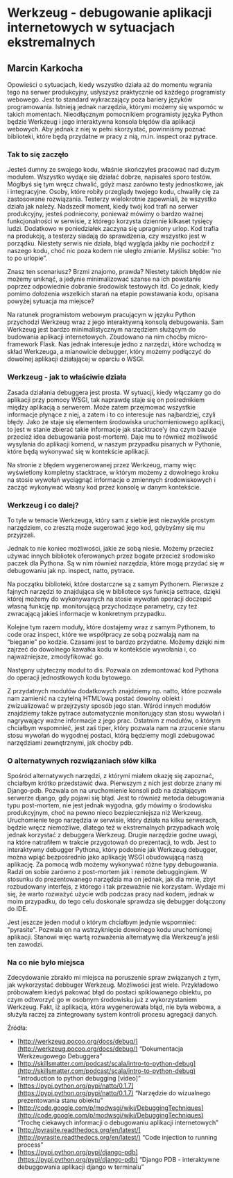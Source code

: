 # Werkzeug - debugowanie aplikacji internetowych w sytuacjach ekstremalnych
## Marcin Karkocha

Opowieści o sytuacjach, kiedy wszystko działa aż do momentu wgrania tego na serwer produkcyjny, usłyszysz praktycznie od każdego programisty webowego. Jest to standard wykraczający poza bariery języków programowania. Istnieją jednak narzędzia, którymi możemy się wspomóc w takich momentach. Nieodłącznym pomocnikiem programisty języka Python będzie Werkzeug i jego interaktywna konsola błędów dla aplikacji webowych. Aby jednak z niej w pełni skorzystać, powinniśmy poznać biblioteki, które będą przydatne w pracy z nią, m.in. inspect oraz pytrace.

### Tak to się zaczęło

Jesteś dumny ze swojego kodu, właśnie skończyłeś pracować nad dużym modułem. Wszystko wydaje się działać dobrze, napisałeś sporo testów. Mógłbyś się tym wręcz chwalić, gdyż masz zarówno testy jednostkowe, jak i integracyjne. Osoby, które robiły przeglądy twojego kodu, chwaliły cię za zastosowane rozwiązania. Testerzy wielokrotnie zapewniali, że wszystko działa jak należy. Nadszedł moment, kiedy twój kod trafi na serwer produkcyjny, jesteś podniecony, ponieważ mówimy o bardzo ważnej funkcjonalności w serwisie, z którego korzysta dziennie kilkaset tysięcy ludzi. Dodatkowo w poniedziałek zaczyna się upragniony urlop. Kod trafia na produkcję, a testerzy siadają do sprawdzenia, czy wszystko jest w porządku. Niestety serwis nie działa, błąd wygląda jakby nie pochodził z naszego kodu, choć nic poza kodem nie uległo zmianie. Myślisz sobie: “no to po urlopie”.

Znasz ten scenariusz? Brzmi znajomo, prawda?
Niestety takich błędów nie możemy uniknąć, a jedynie minimalizować szanse na ich powstanie poprzez odpowiednie dobranie środowisk testowych itd.
Co jednak, kiedy pomimo dołożenia wszelkich starań na etapie powstawania kodu, opisana powyżej sytuacja ma miejsce?

Na ratunek programistom webowym pracującym w języku Python przychodzi Werkzeug wraz z jego interaktywną konsolą debugowania. Sam Werkzeug jest bardzo minimalistycznym narzędziem służącym do budowania aplikacji internetowych. Zbudowano na nim choćby micro-framework Flask. Nas jednak interesuje jedno z narzędzi, które wchodzą w skład Werkzeuga, a mianowicie debugger, który możemy podłączyć do dowolnej aplikacji działającej w oparciu o WSGI.

### Werkzeug - jak to właściwie działa

Zasada działania debuggera jest prosta. W sytuacji, kiedy włączamy go do aplikacji przy pomocy WSGI, tak naprawdę staje się on pośrednikiem między aplikacją a serwerem. Może zatem przejmować wszystkie informacje płynące z niej, a zatem i to co interesuje nas najbardziej, czyli błędy. Jako że staje się elementem środowiska uruchomieniowego aplikacji, to jest w stanie zbierać takie informacje jak stacktrace’y (na czym bazuje przecież idea debugowania post-mortem). Daje mu to również możliwość wysyłania do aplikacji komend, w naszym przypadku pisanych w Pythonie, które będą wykonywać się w kontekście aplikacji.

Na stronie z błędem wygenerowanej przez Werkzeug, mamy więc wyświetlony kompletny stacktrace, w którym możemy z dowolnego kroku na stosie wywołań wyciągnąć informacje o zmiennych środowiskowych i zacząć wykonywać własny kod przez konsolę w danym kontekście.

### Werkzeug i co dalej?

To tyle w temacie Werkzeuga, który sam z siebie jest niezwykle prostym narzędziem, co zresztą może sugerować jego kod, gdybyśmy się mu przyjrzeli.

Jednak to nie koniec możliwości, jakie ze sobą niesie. Możemy przecież używać innych bibliotek oferowanych przez bogate przecież środowisko paczek dla Pythona. Są w nim również narzędzia, które mogą przydać się w debugowaniu jak np. inspect, natto, pytrace.

Na początku biblioteki, które dostarczne są z samym Pythonem. Pierwsze z fajnych narzędzi to znajdująca się w bibliotece sys funkcja settrace, dzięki której możemy do wykonywanych na stosie wywołań operacji doczepić własną funkcję np. monitorującą przychodzące parametry, czy też zwracającą jakieś informacje w konkretnym przypadku.

Kolejne tym razem moduły, które dostajemy wraz z samym Pythonem, to code oraz inspect, które we współpracy ze sobą pozwalają nam na “bieganie” po kodzie. Czasami jest to bardzo przydatne. Możemy dzięki nim zajrzeć do dowolnego kawałka kodu w kontekście wywołania i, co najważniejsze, zmodyfikować go.

Następny użyteczny moduł to dis. Pozwala on zdemontować kod Pythona do operacji jednostkowych kodu bytowego.

Z przydatnych modułów dodatkowych znajdziemy np. natto, które pozwala nam zamienić na czytelną HTML’ową postać dowolny obiekt i zwizualizować w przejrzysty sposób jego stan. Wśród innych modułów znajdziemy także pytrace automatycznie monitorujący stan stosu wywołań i nagrywający ważne informacje z jego prac. Ostatnim z modułów, o którym chciałbym wspomnieć, jest zaś tiper, który pozwala nam na zrzucenie stanu stosu wywołań do wygodnej postaci, którą będziemy mogli zdebugować narzędziami zewnętrznymi, jak choćby pdb.

### O alternatywnych rozwiązaniach słów kilka

Spośród alternatywych narzędzi, z którymi miałem okazję się zapoznać, chciałbym krótko przedstawić dwa. Pierwszym z nich jest dobrze znany mi Django-pdb. Pozwala on na uruchomienie konsoli pdb na działającym serwerze django, gdy pojawi się błąd. Jest to również metoda debugowania typu post-mortem, nie jest jednak wygodna, gdy mówimy o środowisku produkcyjnym, choć na pewno nieco bezpieczniejsza niż Werkzeug. Uruchomienie tego narzędzia w serwisie, który działa na kilku serwerach, będzie wręcz niemożliwe, dlatego też w ekstremalnych przypadkach wolę jednak korzystać z debuggera Werkzeug. Drugie narzędzie godne uwagi, na które natrafiłem w trakcie przygotowań do prezentacji, to wdb. Jest to interaktywny debugger Pythona, który podobnie jak Werkzeug debugger, można wpiąć bezpośrednio jako aplikację WSGI obudowującą naszą aplikację. Za pomocą wdb możemy wykonywać różne typy debugowania. Radzi on sobie zarówno z post-mortem jak i remote debuggingiem. W stosunku do prezentowanego narzędzia ma on jednak, jak dla mnie, zbyt rozbudowany interfejs, z którego i tak przeważnie nie korzystam. Wydaje mi się, że warto rozważyć użycie wdb podczas pracy nad kodem, jednak w moim przypadku, do tego celu doskonale sprawdza się debugger dołączony do IDE.

Jest jeszcze jeden moduł o którym chciałbym jedynie wspomnieć: "pyrasite". Pozwala on na wstrzyknięcie dowolnego kodu uruchomionej aplikacji. Stanowi więc wartą rozważenia alternatywę dla Werkzeug'a jeśli ten zawodzi.

### Na co nie było miejsca

Zdecydowanie zbrakło mi miejsca na poruszenie spraw związanych z tym, jak wykorzystać debbuger Werkzeug. Możliwości jest wiele. Przykładowo próbowałem kiedyś pakować błąd do postaci spiklowanego obiektu, po czym odtworzyć go w osobnym środowisku już z wykorzystaniem Werkzeug. Fakt, iż aplikacja, która wygenerowała błąd, nie była webowa, a służyła raczej za zintegrowany system kontroli procesu agregacji danych.


Źródła:

* [http://werkzeug.pocoo.org/docs/debug/](http://werkzeug.pocoo.org/docs/debug/) “Dokumentacja Werkzeugowego Debuggera”
* [http://skillsmatter.com/podcast/scala/intro-to-python-debug](http://skillsmatter.com/podcast/scala/intro-to-python-debug) “Introduction to python debugging [video]”
* [https://pypi.python.org/pypi/natto/0.1.7](https://pypi.python.org/pypi/natto/0.1.7) “Narzędzie do wizualnego prezentowania stanu obiektu”
* [http://code.google.com/p/modwsgi/wiki/DebuggingTechniques](http://code.google.com/p/modwsgi/wiki/DebuggingTechniques) “Trochę ciekawych informacji o debugowaniu aplikacji internetowych”
* [http://pyrasite.readthedocs.org/en/latest/](http://pyrasite.readthedocs.org/en/latest/) “Code injection to running process”
* [https://pypi.python.org/pypi/django-pdb](https://pypi.python.org/pypi/django-pdb) “Django PDB - interaktywne debuggowania aplikacji django w terminalu”

